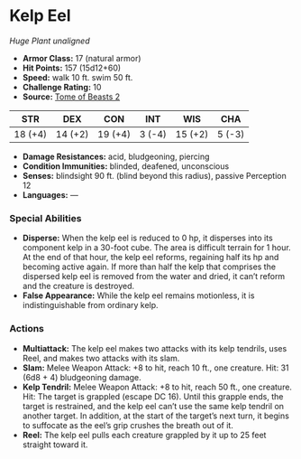 # Kelp Eel

*Huge* *Plant* *unaligned*

- **Armor Class:** 17 (natural armor)
- **Hit Points:** 157 (15d12+60)
- **Speed:** walk 10 ft. swim 50 ft.
- **Challenge Rating:** 10
- **Source:** [Tome of Beasts 2](https://koboldpress.com/kpstore/product/tome-of-beasts-2-for-5th-edition/)

| STR | DEX | CON | INT | WIS | CHA |
| --- | --- | --- | --- | --- | --- |
| 18 (+4) | 14 (+2) | 19 (+4) | 3 (-4) | 15 (+2) | 5 (-3) |

- **Damage Resistances:** acid, bludgeoning, piercing
- **Condition Immunities:** blinded, deafened, unconscious
- **Senses:** blindsight 90 ft. (blind beyond this radius), passive Perception 12
- **Languages:** —
### Special Abilities
- **Disperse:** When the kelp eel is reduced to 0 hp, it disperses into its component kelp in a 30-foot cube. The area is difficult terrain for 1 hour. At the end of that hour, the kelp eel reforms, regaining half its hp and becoming active again. If more than half the kelp that comprises the dispersed kelp eel is removed from the water and dried, it can’t reform and the creature is destroyed.
- **False Appearance:** While the kelp eel remains motionless, it is indistinguishable from ordinary kelp.
### Actions
- **Multiattack:** The kelp eel makes two attacks with its kelp tendrils, uses Reel, and makes two attacks with its slam.
- **Slam:** Melee Weapon Attack: +8 to hit, reach 10 ft., one creature. Hit: 31 (6d8 + 4) bludgeoning damage.
- **Kelp Tendril:** Melee Weapon Attack: +8 to hit, reach 50 ft., one creature. Hit: The target is grappled (escape DC 16). Until this grapple ends, the target is restrained, and the kelp eel can’t use the same kelp tendril on another target. In addition, at the start of the target’s next turn, it begins to suffocate as the eel’s grip crushes the breath out of it.
- **Reel:** The kelp eel pulls each creature grappled by it up to 25 feet straight toward it.
